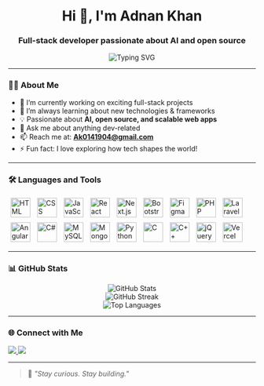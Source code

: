 <h1 align="center">Hi 👋, I'm Adnan Khan</h1>
<h3 align="center">Full-stack developer passionate about AI and open source</h3>

<p align="center">
  <img src="https://readme-typing-svg.demolab.com?font=Fira+Code&size=22&pause=1000&color=36BCF7&center=true&vCenter=true&width=440&lines=Full-stack+Developer;Open+Source+Contributor;Always+learning+new+tech" alt="Typing SVG" />
</p>

---

### 🙋‍♂️ About Me

- 🔭 I’m currently working on exciting full-stack projects  
- 🌱 I’m always learning about new technologies & frameworks  
- 💡 Passionate about **AI, open source, and scalable web apps**  
- 💬 Ask me about anything dev-related  
- 📫 Reach me at: **Ak0141904@gmail.com**  
- ⚡ Fun fact: I love exploring how tech shapes the world!

---

### 🛠️ Languages and Tools

<p align="left">
  <img src="https://cdn.jsdelivr.net/gh/devicons/devicon/icons/html5/html5-original.svg" width="40" style="margin: 5px;" alt="HTML" />
  <img src="https://cdn.jsdelivr.net/gh/devicons/devicon/icons/css3/css3-original.svg" width="40" style="margin: 5px;" alt="CSS" />
  <img src="https://cdn.jsdelivr.net/gh/devicons/devicon/icons/javascript/javascript-original.svg" width="40" style="margin: 5px;" alt="JavaScript" />
  <img src="https://cdn.jsdelivr.net/gh/devicons/devicon/icons/react/react-original.svg" width="40" style="margin: 5px;" alt="React" />
  <img src="https://cdn.jsdelivr.net/gh/devicons/devicon/icons/nextjs/nextjs-original.svg" width="40" style="margin: 5px;" alt="Next.js" />
  <img src="https://cdn.jsdelivr.net/gh/devicons/devicon/icons/bootstrap/bootstrap-original.svg" width="40" style="margin: 5px;" alt="Bootstrap" />
  <img src="https://cdn.jsdelivr.net/gh/devicons/devicon/icons/figma/figma-original.svg" width="40" style="margin: 5px;" alt="Figma" />
  <img src="https://cdn.jsdelivr.net/gh/devicons/devicon/icons/php/php-original.svg" width="40" style="margin: 5px;" alt="PHP" />
  <img src="https://logowik.com/content/uploads/images/laravel8530.jpg" width="40" style="margin: 5px;" alt="Laravel" />
  <img src="https://cdn.jsdelivr.net/gh/devicons/devicon/icons/angularjs/angularjs-original.svg" width="40" style="margin: 5px;" alt="Angular" />
  <img src="https://cdn.jsdelivr.net/gh/devicons/devicon/icons/csharp/csharp-original.svg" width="40" style="margin: 5px;" alt="C#" />
  <img src="https://cdn.jsdelivr.net/gh/devicons/devicon/icons/mysql/mysql-original.svg" width="40" style="margin: 5px;" alt="MySQL" />
  <img src="https://cdn.jsdelivr.net/gh/devicons/devicon/icons/mongodb/mongodb-original.svg" width="40" style="margin: 5px;" alt="MongoDB" />
  <img src="https://cdn.jsdelivr.net/gh/devicons/devicon/icons/python/python-original.svg" width="40" style="margin: 5px;" alt="Python" />
  <img src="https://cdn.jsdelivr.net/gh/devicons/devicon/icons/c/c-original.svg" width="40" style="margin: 5px;" alt="C" />
  <img src="https://cdn.jsdelivr.net/gh/devicons/devicon/icons/cplusplus/cplusplus-original.svg" width="40" style="margin: 5px;" alt="C++" />
  <img src="https://cdn.jsdelivr.net/gh/devicons/devicon/icons/jquery/jquery-original.svg" width="40" style="margin: 5px;" alt="jQuery" />
  <img src="https://cdn.jsdelivr.net/gh/devicons/devicon/icons/vercel/vercel-original.svg" width="40" style="margin: 5px;" alt="Vercel" />
</p>


---

### 📊 GitHub Stats

<p align="center">
  <img src="https://github-readme-stats.vercel.app/api?username=Omni-Developer&show_icons=true&theme=tokyonight" alt="GitHub Stats" />
  <br />
  <img src="https://github-readme-streak-stats.herokuapp.com?user=Omni-Developer&theme=tokyonight" alt="GitHub Streak" />
  <br />
  <img src="https://github-readme-stats.vercel.app/api/top-langs/?username=Omni-Developer&layout=compact&theme=tokyonight" alt="Top Languages" />
</p>

---

### 🌐 Connect with Me

<p>
  <a href="[https://www.linkedin.com/in/YOUR-LINKEDIN/](https://www.linkedin.com/in/adnan-khalid-6b9bb8337?utm_source=share&utm_campaign=share_via&utm_content=profile&utm_medium=android_app)" target="_blank">
    <img src="https://img.shields.io/badge/LinkedIn-blue?style=for-the-badge&logo=linkedin&logoColor=white" />
  </a>
  <a href="mailto:ak0141904@gmail.com">
    <img src="https://img.shields.io/badge/Gmail-D14836?style=for-the-badge&logo=gmail&logoColor=white" />
  </a>
</p>

---

> 🧠 *"Stay curious. Stay building."*

